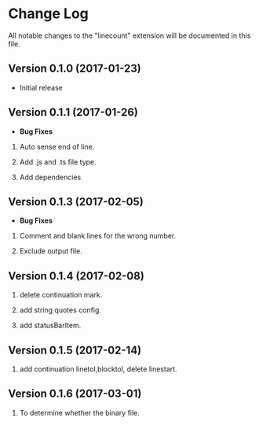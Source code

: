 # Change Log
All notable changes to the "linecount" extension will be documented in this file.


## Version 0.1.0 (2017-01-23)
- Initial release

## Version 0.1.1 (2017-01-26)

- **Bug Fixes**

1. Auto sense end of line.

2. Add .js and .ts file type.

3. Add dependencies

## Version 0.1.3 (2017-02-05)

- **Bug Fixes**

1. Comment and blank lines for the wrong number.

2. Exclude output file.



## Version 0.1.4 (2017-02-08)

1. delete continuation mark.

2. add string quotes config.

3. add statusBarItem.


## Version 0.1.5 (2017-02-14)

1. add continuation linetol,blocktol, delete linestart.


## Version 0.1.6 (2017-03-01)

1. To determine whether the binary file.







